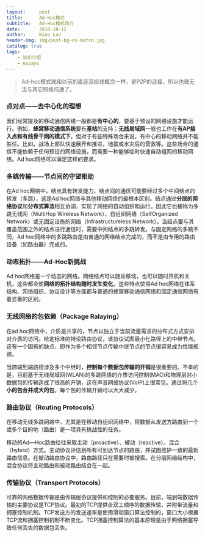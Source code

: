 ```yaml
---
layout:     post
title:      Ad—Hoc模式
subtitle:   Ad-Hoc模式简介
date:       2018-10-12
author:     Nino Lau
header-img: img/post-bg-os-metro.jpg
catalog: true
tags:
    - 知识介绍
    - essays
---
```


> Ad-hoc模式就和以前的直连双绞线概念一样，是P2P的连接，所以也就无法与其它网络沟通了。


### 点对点——去中心化的理想

我们经常提及的移动通信网络一般都是**有中心的**，要基于预设的网络设施才能运行。例如，**蜂窝移动通信系统**要有**基站**的支持；**无线局域网**一般也工作在**有AP接入点和有线骨干网的模式下**。但对于有些特殊场合来说，有中心的移动网络并不能胜任。比如，战场上部队快速展开和推进，地震或水灾后的营救等。这些场合的通信不能依赖于任何预设的网络设施，而需要一种能够临时快速自动组网的移动网络。Ad hoc网络可以满足这样的要求。

### 多跳传输——节点间的守望相助

在Ad hoc网络中，结点具有转发能力，结点间的通信可能要经过多个中间结点的转发（多跳），这是Ad hoc网络与其他移动网络的最根本区别。结点通过**分层的网络协议**和**分布式算法**相互协调，实现了网络的自动组织和运行。因此它也被称为多跳无线网（MultiHop Wireless Network）、自组织网络（SelfOrganized Network）或无固定设施的网络（Infrastructureless Network）。当结点要与其覆盖范围之外的结点进行通信时，需要中间结点的多跳转发。与固定网络的多跳不同，Ad hoc网络中的多跳路由是由普通的网络结点完成的，而不是由专用的路由设备（如路由器）完成的。

### 动态拓扑——Ad-Hoc新挑战

Ad hoc网络是一个动态的网络。网络结点可以随处移动，也可以随时开机和关机，这些都会使**网络的拓扑结构随时发生变化**。这些特点使得Ad hoc网络在体系结构、网络组织、协议设计等方面都与普通的蜂窝移动通信网络和固定通信网络有着显著的区别。

### 无线网络的包依赖（Package Ralaying）

在ad hoc网络中，介质是共享的，节点以独立于当前流量需求的分布式方式安排对介质的访问。给定标准的特设路由协议，该协议试图最小化路径上的中继节点。这有一个固有的缺点，即作为多个相邻节点传输中继节点的节点很容易成为性能瓶颈。

当跨端到端路径涉及多个中继时，**控制每个数据包传输的开销**是很重要的。不幸的是，目前基于无线局域网(WLAN)的多跳网络的介质访问控制(MAC)和物理层对小数据包的传输造成了很高的开销，这在声音网络协议(VoIP)上很常见。通过将几个**小的包合并成大的包**，每个包的传输开销可以大大减少。

### 路由协议（Routing Protocols）

在移动无线多跳网络中，尤其是在移动自组织网络中，将数据从发送方路由到一个或多个目的地（路由）是一项具有挑战性的任务。

移动的Ad—Hoc路由往往采取主动（proactive）、被动（reactive）、混合（hybrid）方式。主动协议评估到所有可到达节点的路由，并试图维护一致的最新路由信息。在被动路由协议中，路由路径只在需要时被搜索。在分层网络结构中，混合协议将主动路由和被动路由结合在一起。

### 传输协议（Transport Protocols）

可靠的网络数据传输是由传输层协议提供和控制的必要服务。目前，端到端数据传输的主要协议是TCP协议。最初的TCP提供全双工顺序的数据传输，并附带流量和拥塞控制机制。TCP发送方的发送速率是使用滑动窗口算法控制的，窗口大小根据TCP流和拥塞控制机制不断变化。TCP拥塞控制算法的基本原理是由于网络拥塞导致任何丢失的数据包丢失。

